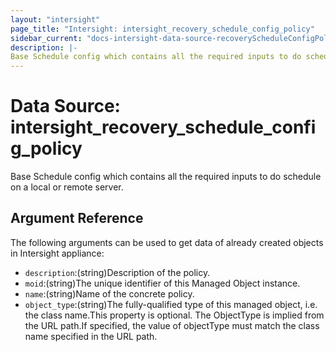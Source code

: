 ```yaml
---
layout: "intersight"
page_title: "Intersight: intersight_recovery_schedule_config_policy"
sidebar_current: "docs-intersight-data-source-recoveryScheduleConfigPolicy"
description: |-
Base Schedule config which contains all the required inputs to do schedule on a local or remote server.
---
```


# Data Source: intersight_recovery_schedule_config_policy
Base Schedule config which contains all the required inputs to do schedule on a local or remote server.
## Argument Reference
The following arguments can be used to get data of already created objects in Intersight appliance:
* `description`:(string)Description of the policy.
* `moid`:(string)The unique identifier of this Managed Object instance.
* `name`:(string)Name of the concrete policy.
* `object_type`:(string)The fully-qualified type of this managed object, i.e. the class name.This property is optional. The ObjectType is implied from the URL path.If specified, the value of objectType must match the class name specified in the URL path.
